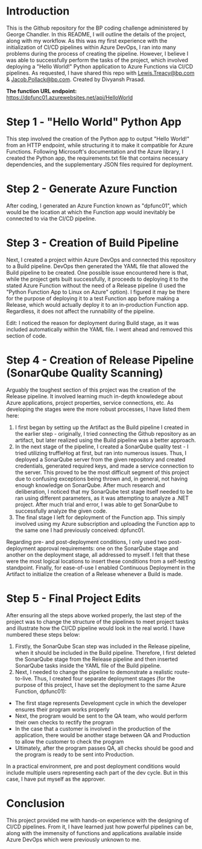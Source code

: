 # Introduction
This is the Github repository for the BP coding challenge administered by George Chandler. In this README, I will outline the details of the project, along with my workflow. As this was my first experience with the initialization of CI/CD pipelines within Azure DevOps, I ran into many problems during the process of creating the pipeline. However, I believe I was able to successfully perform the tasks of the project, which involved deploying a "Hello World!" Python application to Azure Functions via CI/CD pipelines. As requested, I have shared this repo with Lewis.Treacy@bp.com & Jacob.Pollack@bp.com. Created by Divyansh Prasad.

**The function URL endpoint:** https://dpfunc01.azurewebsites.net/api/HelloWorld

# Step 1 - "Hello World" Python App
This step involved the creation of the Python app to output "Hello World!" from an HTTP endpoint, while structuring it to make it compatible for Azure Functions. Following Microsoft's documentation and the Azure library, I created the Python app, the requirements.txt file that contains necessary dependencies, and the supplementary JSON files required for deployment.

# Step 2 - Generate Azure Function
After coding, I generated an Azure Function known as "dpfunc01", which would be the location at which the Function app would inevitably be connected to via the CI/CD pipeline. 

# Step 3 - Creation of Build Pipeline
Next, I created a project within Azure DevOps and connected this repository to a Build pipeline. DevOps then generated the YAML file that allowed the Build pipeline to be created. One possible issue encountered here is that, while the project gets built successfully, it proceeds to deploying it to the stated Azure Function without the need of a Release pipeline (I used the "Python Function App to Linux on Azure" option). I figured it may be there for the purpose of deploying it to a test Function app before making a Release, which would actually deploy it to an in-production Function app. Regardless, it does not affect the runnability of the pipeline.

Edit: I noticed the reason for deployment during Build stage, as it was included automatically within the YAML file. I went ahead and removed this section of code.

# Step 4 - Creation of Release Pipeline (SonarQube Quality Scanning)
Arguably the toughest section of this project was the creation of the Release pipeline. It involved learning much in-depth knowledege about Azure applications, project properties, service connections, etc. As developing the stages were the more robust processes, I have listed them here:

1. I first began by setting up the Artifact as the Build pipeline I created in the earlier step - originally, I tried connecting the Github repository as an artifact, but later realized using the Build pipeline was a better approach. 
2. In the next stage of the pipeline, I created a SonarQube quality test - I tried utilizing truffleHog at first, but ran into numerous issues. Thus, I deployed a SonarQube server from the given repository and created credentials, generated required keys, and made a service connection to the server. This proved to be the most difficult segment of this project due to confusing exceptions being thrown and, in general, not having enough knowledge on SonarQube. After much research and deliberation, I noticed that my SonarQube test stage itself needed to be ran using different parameters, as it was attempting to analyze a .NET project. After much trial and error, I was able to get SonarQube to successfully analyze the given code. 
3. The final stage I left for deployment of the Function app. This simply involved using my Azure subscription and uploading the Function app to the same one I had previously conceived: dpfunc01.

Regarding pre- and post-deployment conditions, I only used two post-deployment approval requirements: one on the SonarQube stage and another on the deployment stage, all addressed to myself. I felt that these were the most logical locations to insert these conditions from a self-testing standpoint. Finally, for ease-of-use I enabled Continuous Deployment in the Artifact to initialize the creation of a Release whenever a Build is made.

# Step 5 - Final Project Edits
After ensuring all the steps above worked properly, the last step of the project was to change the structure of the pipelines to meet project tasks and illustrate how the CI/CD pipeline would look in the real world. I have numbered these steps below:

1. Firstly, the SonarQube Scan step was included in the Release pipeline, when it should be included in the Build pipeline. Therefore, I first deleted the SonarQube stage from the Release pipeline and then inserted SonarQube tasks inside the YAML file of the Build pipeline.
2. Next, I needed to change the pipeline to demonstrate a realistic route-to-live. Thus, I created four separate deployment stages (for the purpose of this project, I have set the deployment to the same Azure Function, dpfunc01): 
  - The first stage represents Development cycle in which the developer ensures their program works properly
  - Next, the program would be sent to the QA team, who would perform their own checks to rectify the program
  - In the case that a customer is involved in the production of the application, there would  be another stage between QA and Production to allow the customer to check the program
  - Ultimately, after the program passes QA, all checks should be good and the program is ready to be sent into Production. 

In a practical environment, pre and post deployment conditions would include multiple users representing each part of the dev cycle. But in this case, I have put myself as the approver. 

# Conclusion
This project provided me with hands-on experience with the designing of CI/CD pipelines. From it, I have learned just how powerful pipelines can be, along with the immensity of functions and applications available inside Azure DevOps which were previously unknown to me.  
